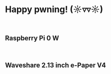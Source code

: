 <h1>Happy pwning! (☼▿▿☼)</h1>
<br>
<h2>Raspberry Pi 0 W </h2>
<br>
<h2>Waveshare 2.13 inch e-Paper V4 </h2>
